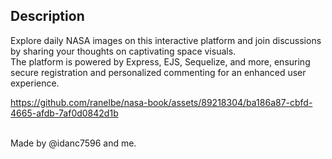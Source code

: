## Description
Explore daily NASA images on this interactive platform and join discussions by sharing your thoughts on captivating space visuals. <br>
The platform is powered by Express, EJS, Sequelize, and more, ensuring secure registration and personalized commenting for an enhanced user experience.

https://github.com/ranelbe/nasa-book/assets/89218304/ba186a87-cbfd-4665-afdb-7af0d0842d1b

<br>
Made by @idanc7596 and me.

